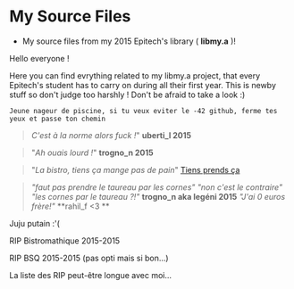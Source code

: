 # My Source Files
* My source files from my 2015 Epitech's library ( **libmy.a** )! 

Hello everyone !

Here you can find evrything related to my libmy.a project, that every Epitech's student has to carry on during all their first year.
This is newby stuff so don't judge too harshly !
    Don't be afraid to take a look :)
    
    Jeune nageur de piscine, si tu veux eviter le -42 github, ferme tes yeux et passe ton chemin
>*C'est à la norme alors fuck !*"
                              **uberti_l 2015**

>"*Ah ouais lourd !*"
                              **trogno_n 2015**

>"*La bistro, tiens ça mange pas de pain*"
[Tiens prends ça](http://image.noelshack.com/fichiers/2015/44/1446408471-la-bistro.jpg)

>*"faut pas prendre le taureau par les cornes"*
>*"non c'est le contraire"*
>*"les cornes par le taureau ?!"* **trogno_n aka legéni 2015**
>*"J'ai 0 euros frère!"* **rahil_f <3 **

Juju putain :'(

RIP Bistromathique 2015-2015

RIP BSQ 2015-2015 (pas opti mais si bon...)
    
La liste des RIP peut-être longue avec moi...
